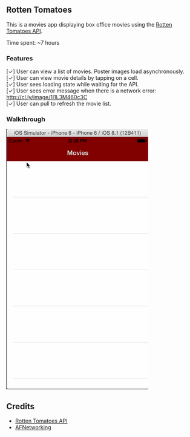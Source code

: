 ## Rotten Tomatoes

This is a movies app displaying box office movies using the [Rotten Tomatoes API](http://developer.rottentomatoes.com/docs/read/JSON).

Time spent: ~7 hours

### Features

[✓] User can view a list of movies. Poster images load asynchronously.<br>
[✓] User can view movie details by tapping on a cell.<br>
[✓] User sees loading state while waiting for the API.<br>
[✓] User sees error message when there is a network error: http://cl.ly/image/1l1L3M460c3C<br>
[✓] User can pull to refresh the movie list.<br>

### Walkthrough
![Video Walkthrough](https://github.com/d5h/RottenTomatoes/blob/master/tomatoes.gif)

Credits
---------
* [Rotten Tomatoes API](http://developer.rottentomatoes.com/docs/read/JSON)
* [AFNetworking](https://github.com/AFNetworking/AFNetworking)
